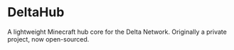 # DeltaHub  

A lightweight Minecraft hub core for the Delta Network. Originally a private project, now open-sourced.  
